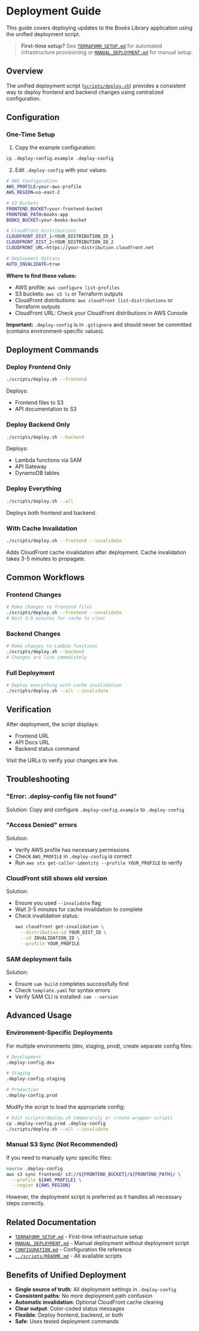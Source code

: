 # Deployment Guide

This guide covers deploying updates to the Books Library application using the unified deployment script.

> **First-time setup?** See [`TERRAFORM_SETUP.md`](TERRAFORM_SETUP.md) for automated infrastructure provisioning or [`MANUAL_DEPLOYMENT.md`](MANUAL_DEPLOYMENT.md) for manual setup.

## Overview

The unified deployment script ([`scripts/deploy.sh`](../scripts/deploy.sh)) provides a consistent way to deploy frontend and backend changes using centralized configuration.

## Configuration

### One-Time Setup

1. Copy the example configuration:
```bash
cp .deploy-config.example .deploy-config
```

2. Edit `.deploy-config` with your values:
```bash
# AWS Configuration
AWS_PROFILE=your-aws-profile
AWS_REGION=us-east-2

# S3 Buckets
FRONTEND_BUCKET=your-frontend-bucket
FRONTEND_PATH=books-app
BOOKS_BUCKET=your-books-bucket

# CloudFront Distributions
CLOUDFRONT_DIST_1=YOUR_DISTRIBUTION_ID_1
CLOUDFRONT_DIST_2=YOUR_DISTRIBUTION_ID_2
CLOUDFRONT_URL=https://your-distribution.cloudfront.net

# Deployment Options
AUTO_INVALIDATE=true
```

**Where to find these values:**
- AWS profile: `aws configure list-profiles`
- S3 buckets: `aws s3 ls` or Terraform outputs
- CloudFront distributions: `aws cloudfront list-distributions` or Terraform outputs
- CloudFront URL: Check your CloudFront distributions in AWS Console

**Important:** `.deploy-config` is in `.gitignore` and should never be committed (contains environment-specific values).

## Deployment Commands

### Deploy Frontend Only
```bash
./scripts/deploy.sh --frontend
```

Deploys:
- Frontend files to S3
- API documentation to S3

### Deploy Backend Only
```bash
./scripts/deploy.sh --backend
```

Deploys:
- Lambda functions via SAM
- API Gateway
- DynamoDB tables

### Deploy Everything
```bash
./scripts/deploy.sh --all
```

Deploys both frontend and backend.

### With Cache Invalidation
```bash
./scripts/deploy.sh --frontend --invalidate
```

Adds CloudFront cache invalidation after deployment. Cache invalidation takes 3-5 minutes to propagate.

## Common Workflows

### Frontend Changes
```bash
# Make changes to frontend files
./scripts/deploy.sh --frontend --invalidate
# Wait 3-5 minutes for cache to clear
```

### Backend Changes
```bash
# Make changes to Lambda functions
./scripts/deploy.sh --backend
# Changes are live immediately
```

### Full Deployment
```bash
# Deploy everything with cache invalidation
./scripts/deploy.sh --all --invalidate
```

## Verification

After deployment, the script displays:
- Frontend URL
- API Docs URL
- Backend status command

Visit the URLs to verify your changes are live.

## Troubleshooting

### "Error: .deploy-config file not found"
Solution: Copy and configure `.deploy-config.example` to `.deploy-config`

### "Access Denied" errors
Solution:
- Verify AWS profile has necessary permissions
- Check `AWS_PROFILE` in `.deploy-config` is correct
- Run `aws sts get-caller-identity --profile YOUR_PROFILE` to verify

### CloudFront still shows old version
Solution:
- Ensure you used `--invalidate` flag
- Wait 3-5 minutes for cache invalidation to complete
- Check invalidation status:
  ```bash
  aws cloudfront get-invalidation \
    --distribution-id YOUR_DIST_ID \
    --id INVALIDATION_ID \
    --profile YOUR_PROFILE
  ```

### SAM deployment fails
Solution:
- Ensure `sam build` completes successfully first
- Check `template.yaml` for syntax errors
- Verify SAM CLI is installed: `sam --version`

## Advanced Usage

### Environment-Specific Deployments

For multiple environments (dev, staging, prod), create separate config files:

```bash
# Development
.deploy-config.dev

# Staging
.deploy-config.staging

# Production
.deploy-config.prod
```

Modify the script to load the appropriate config:
```bash
# Edit scripts/deploy.sh temporarily or create wrapper scripts
cp .deploy-config.prod .deploy-config
./scripts/deploy.sh --all --invalidate
```

### Manual S3 Sync (Not Recommended)

If you need to manually sync specific files:
```bash
source .deploy-config
aws s3 sync frontend/ s3://${FRONTEND_BUCKET}/${FRONTEND_PATH}/ \
  --profile ${AWS_PROFILE} \
  --region ${AWS_REGION}
```

However, the deployment script is preferred as it handles all necessary steps correctly.

## Related Documentation

- [`TERRAFORM_SETUP.md`](TERRAFORM_SETUP.md) - First-time infrastructure setup
- [`MANUAL_DEPLOYMENT.md`](MANUAL_DEPLOYMENT.md) - Manual deployment without deployment script
- [`CONFIGURATION.md`](CONFIGURATION.md) - Configuration file reference
- [`../scripts/README.md`](../scripts/README.md) - All available scripts

## Benefits of Unified Deployment

- **Single source of truth**: All deployment settings in `.deploy-config`
- **Consistent paths**: No more deployment path confusion
- **Automatic invalidation**: Optional CloudFront cache clearing
- **Clear output**: Color-coded status messages
- **Flexible**: Deploy frontend, backend, or both
- **Safe**: Uses tested deployment commands
